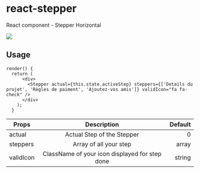 # react-stepper
React component - Stepper Horizontal

![](https://img15.hostingpics.net/pics/665598Capturedecran20171201a023419.png)
## Usage

```
render() {
  return (
      <div>
        <Stepper actual={this.state.activeStep} steppers={['Details du projet', 'Règles de paiment', 'Ajoutez-vos amis']} validIcon="fa fa-check" />
      </div>
    );
  }
```

| Props        | Description           | Default  |
| ------------- |:-------------:| -----:|
| actual      | Actual Step of the Stepper | 0 |
| steppers      | Array of all your step      |   array |
| validIcon      | ClassName of your icon displayed for step done      |   string |

